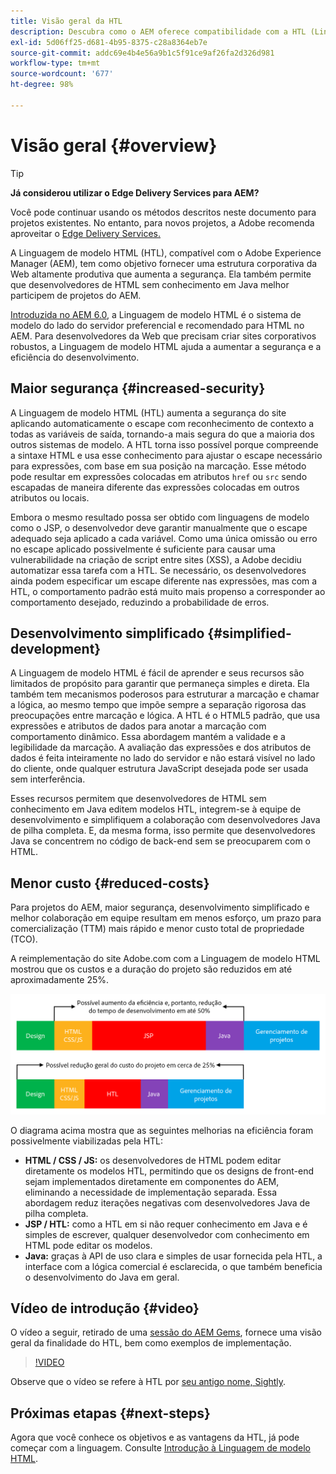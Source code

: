 ```yaml
---
title: Visão geral da HTL
description: Descubra como o AEM oferece compatibilidade com a HTL (Linguaguem de modelo HTML) para fornecer uma estrutura da Web produtiva de nível empresarial que melhore a segurança. Essa estrutura permite que desenvolvedores de HTML sem conhecimento em Java melhor participem de projetos do AEM.
exl-id: 5d06ff25-d681-4b95-8375-c28a8364eb7e
source-git-commit: addc69e4b4e56a9b1c5f91ce9af26fa2d326d981
workflow-type: tm+mt
source-wordcount: '677'
ht-degree: 98%

---
```



# Visão geral {#overview}

>[!TIP]
>
>**Já considerou utilizar o Edge Delivery Services para AEM?**
>
>Você pode continuar usando os métodos descritos neste documento para projetos existentes. No entanto, para novos projetos, a Adobe recomenda aproveitar o [Edge Delivery Services.](https://experienceleague.adobe.com/pt-br/docs/experience-manager-cloud-service/content/edge-delivery/overview)

A Linguagem de modelo HTML (HTL), compatível com o Adobe Experience Manager (AEM), tem como objetivo fornecer uma estrutura corporativa da Web altamente produtiva que aumenta a segurança. Ela também permite que desenvolvedores de HTML sem conhecimento em Java melhor participem de projetos do AEM.

[Introduzida no AEM 6.0](history.md), a Linguagem de modelo HTML é o sistema de modelo do lado do servidor preferencial e recomendado para HTML no AEM. Para desenvolvedores da Web que precisam criar sites corporativos robustos, a Linguagem de modelo HTML ajuda a aumentar a segurança e a eficiência do desenvolvimento.

## Maior segurança {#increased-security}

A Linguagem de modelo HTML (HTL) aumenta a segurança do site aplicando automaticamente o escape com reconhecimento de contexto a todas as variáveis de saída, tornando-a mais segura do que a maioria dos outros sistemas de modelo. A HTL torna isso possível porque compreende a sintaxe HTML e usa esse conhecimento para ajustar o escape necessário para expressões, com base em sua posição na marcação. Esse método pode resultar em expressões colocadas em atributos `href` ou `src` sendo escapadas de maneira diferente das expressões colocadas em outros atributos ou locais.

Embora o mesmo resultado possa ser obtido com linguagens de modelo como o JSP, o desenvolvedor deve garantir manualmente que o escape adequado seja aplicado a cada variável. Como uma única omissão ou erro no escape aplicado possivelmente é suficiente para causar uma vulnerabilidade na criação de script entre sites (XSS), a Adobe decidiu automatizar essa tarefa com a HTL. Se necessário, os desenvolvedores ainda podem especificar um escape diferente nas expressões, mas com a HTL, o comportamento padrão está muito mais propenso a corresponder ao comportamento desejado, reduzindo a probabilidade de erros.

## Desenvolvimento simplificado {#simplified-development}

A Linguagem de modelo HTML é fácil de aprender e seus recursos são limitados de propósito para garantir que permaneça simples e direta. Ela também tem mecanismos poderosos para estruturar a marcação e chamar a lógica, ao mesmo tempo que impõe sempre a separação rigorosa das preocupações entre marcação e lógica. A HTL é o HTML5 padrão, que usa expressões e atributos de dados para anotar a marcação com comportamento dinâmico. Essa abordagem mantém a validade e a legibilidade da marcação. A avaliação das expressões e dos atributos de dados é feita inteiramente no lado do servidor e não estará visível no lado do cliente, onde qualquer estrutura JavaScript desejada pode ser usada sem interferência.

Esses recursos permitem que desenvolvedores de HTML sem conhecimento em Java editem modelos HTL, integrem-se à equipe de desenvolvimento e simplifiquem a colaboração com desenvolvedores Java de pilha completa. E, da mesma forma, isso permite que desenvolvedores Java se concentrem no código de back-end sem se preocuparem com o HTML.

## Menor custo {#reduced-costs}

Para projetos do AEM, maior segurança, desenvolvimento simplificado e melhor colaboração em equipe resultam em menos esforço, um prazo para comercialização (TTM) mais rápido e menor custo total de propriedade (TCO).

A reimplementação do site Adobe.com com a Linguagem de modelo HTML mostrou que os custos e a duração do projeto são reduzidos em até aproximadamente 25%.

![Aumente a eficiência e diminua os custos](assets/chlimage_1.png)

O diagrama acima mostra que as seguintes melhorias na eficiência foram possivelmente viabilizadas pela HTL:

* **HTML / CSS / JS:** os desenvolvedores de HTML podem editar diretamente os modelos HTL, permitindo que os designs de front-end sejam implementados diretamente em componentes do AEM, eliminando a necessidade de implementação separada. Essa abordagem reduz iterações negativas com desenvolvedores Java de pilha completa.
* **JSP / HTL:** como a HTL em si não requer conhecimento em Java e é simples de escrever, qualquer desenvolvedor com conhecimento em HTML pode editar os modelos.
* **Java:** graças à API de uso clara e simples de usar fornecida pela HTL, a interface com a lógica comercial é esclarecida, o que também beneficia o desenvolvimento do Java em geral.

## Vídeo de introdução {#video}

O vídeo a seguir, retirado de uma [sessão do AEM Gems](https://experienceleague.adobe.com/pt-br/docs/events/experience-manager-gems-recordings/gems2014/aem-introduction-to-htl), fornece uma visão geral da finalidade do HTL, bem como exemplos de implementação.

>[!VIDEO](https://video.tv.adobe.com/v/19504/?quality=9)

Observe que o vídeo se refere à HTL por [seu antigo nome, Sightly](history.md).

## Próximas etapas {#next-steps}

Agora que você conhece os objetivos e as vantagens da HTL, já pode começar com a linguagem. Consulte [Introdução à Linguagem de modelo HTML](getting-started.md).
